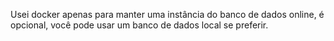 Usei docker apenas para manter uma instância do banco de dados online, é opcional, você pode usar um banco de dados local se preferir.

